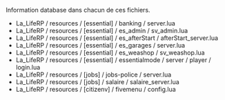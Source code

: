 Information database dans chacun de ces fichiers.

- La_LifeRP / resources / [essential] / banking / server.lua
- La_LifeRP / resources / [essential] / es_admin / sv_admin.lua
- La_LifeRP / resources / [essential] / es_afterStart / afterStart_server.lua
- La_LifeRP / resources / [essential] / es_garages / server.lua
- La_LifeRP / resources / [essential] / es_weashop / sv_weashop.lua
- La_LifeRP / resources / [essential] / essentialmode / server / player / login.lua
- La_LifeRP / resources / [jobs] / jobs-police / server.lua
- La_LifeRP / resources / [jobs] / salaire / salaire_server.lua
- La_LifeRP / resources / [citizenv] / fivemenu / config.lua

